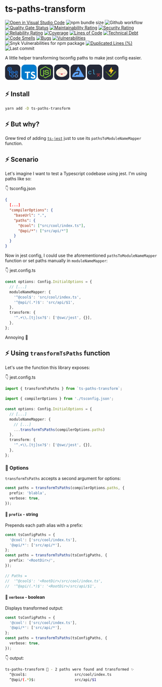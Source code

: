 # ts-paths-transform

[![Open in Visual Studio Code](https://img.shields.io/static/v1?logo=visualstudiocode&label=&message=Open%20in%20Visual%20Studio%20Code&labelColor=2c2c32&color=007acc&logoColor=007acc)](https://github.dev/jpb06/ts-paths-transform)
![npm bundle size](https://img.shields.io/bundlephobia/min/ts-paths-transform)
![Github workflow](https://img.shields.io/github/actions/workflow/status/jpb06/ts-paths-transform/tests-scan.yml?branch=main&logo=github-actions&label=last%20workflow)
[![Quality Gate Status](https://sonarcloud.io/api/project_badges/measure?project=jpb06_ts-paths-transform&metric=alert_status)](https://sonarcloud.io/summary/new_code?id=jpb06_ts-paths-transform)
[![Maintainability Rating](https://sonarcloud.io/api/project_badges/measure?project=jpb06_ts-paths-transform&metric=sqale_rating)](https://sonarcloud.io/dashboard?id=jpb06_ts-paths-transform)
[![Security Rating](https://sonarcloud.io/api/project_badges/measure?project=jpb06_ts-paths-transform&metric=security_rating)](https://sonarcloud.io/dashboard?id=jpb06_ts-paths-transform)
[![Reliability Rating](https://sonarcloud.io/api/project_badges/measure?project=jpb06_ts-paths-transform&metric=reliability_rating)](https://sonarcloud.io/dashboard?id=jpb06_ts-paths-transform)
[![Coverage](https://sonarcloud.io/api/project_badges/measure?project=jpb06_ts-paths-transform&metric=coverage)](https://sonarcloud.io/dashboard?id=jpb06_ts-paths-transform)
[![Lines of Code](https://sonarcloud.io/api/project_badges/measure?project=jpb06_ts-paths-transform&metric=ncloc)](https://sonarcloud.io/summary/new_code?id=jpb06_ts-paths-transform)
[![Technical Debt](https://sonarcloud.io/api/project_badges/measure?project=jpb06_ts-paths-transform&metric=sqale_index)](https://sonarcloud.io/summary/new_code?id=jpb06_ts-paths-transform)
[![Code Smells](https://sonarcloud.io/api/project_badges/measure?project=jpb06_ts-paths-transform&metric=code_smells)](https://sonarcloud.io/dashboard?id=jpb06_ts-paths-transform)
[![Bugs](https://sonarcloud.io/api/project_badges/measure?project=jpb06_ts-paths-transform&metric=bugs)](https://sonarcloud.io/summary/new_code?id=jpb06_ts-paths-transform)
[![Vulnerabilities](https://sonarcloud.io/api/project_badges/measure?project=jpb06_ts-paths-transform&metric=vulnerabilities)](https://sonarcloud.io/summary/new_code?id=jpb06_ts-paths-transform)
![Snyk Vulnerabilities for npm package](https://img.shields.io/snyk/vulnerabilities/npm/ts-paths-transform?label=snyk%20vulnerabilities)
[![Duplicated Lines (%)](https://sonarcloud.io/api/project_badges/measure?project=jpb06_ts-paths-transform&metric=duplicated_lines_density)](https://sonarcloud.io/dashboard?id=jpb06_ts-paths-transform)
![Last commit](https://img.shields.io/github/last-commit/jpb06/ts-paths-transform?logo=git)

A little helper transforming tsconfig paths to make jest config easier.

<!-- readme-package-icons start -->

<p align="left"><a href="https://docs.github.com/en/actions" target="_blank"><img height="50" src="https://raw.githubusercontent.com/jpb06/jpb06/master/icons/GithubActions-Dark.svg" /></a>&nbsp;<a href="https://www.typescriptlang.org/docs/" target="_blank"><img height="50" src="https://raw.githubusercontent.com/jpb06/jpb06/master/icons/TypeScript.svg" /></a>&nbsp;<a href="https://nodejs.org/en/docs/" target="_blank"><img height="50" src="https://raw.githubusercontent.com/jpb06/jpb06/master/icons/NodeJS-Dark.svg" /></a>&nbsp;<a href="https://bun.sh/docs" target="_blank"><img height="50" src="https://raw.githubusercontent.com/jpb06/jpb06/master/icons/Bun-Dark.svg" /></a>&nbsp;<a href="https://biomejs.dev/guides/getting-started/" target="_blank"><img height="50" src="https://raw.githubusercontent.com/jpb06/jpb06/master/icons/Biome-Dark.svg" /></a>&nbsp;<a href="https://github.com/conventional-changelog" target="_blank"><img height="50" src="https://raw.githubusercontent.com/jpb06/jpb06/master/icons/CommitLint.Dark.svg" /></a>&nbsp;<a href="https://vitest.dev/guide/" target="_blank"><img height="50" src="https://raw.githubusercontent.com/jpb06/jpb06/master/icons/Vitest-Dark.svg" /></a></p>

<!-- readme-package-icons end -->

## ⚡ Install

```bash
yarn add -D ts-paths-transform
```

## ⚡ But why?

Grew tired of adding [`ts-jest`](https://github.com/kulshekhar/ts-jest) just to use its `pathsToModuleNameMapper` function.

## ⚡ Scenario

Let's imagine I want to test a Typescript codebase using jest. I'm using paths like so:

👇 tsconfig.json

```json
{
  [...]
  "compilerOptions": {
    "baseUrl": ".",
    "paths": {
      "@cool": ["src/cool/index.ts"],
      "@api/*": ["src/api/*"]
    }
  }
}
```

Now in jest config, I could use the aforementioned `pathsToModuleNameMapper` function or set paths manually in `moduleNameMapper`:

👇 jest.config.ts

```typescript
const options: Config.InitialOptions = {
  // [...]
  moduleNameMapper: {
    '^@cool$': 'src/cool/index.ts',
    '^@api/(.*)$': 'src/api/$1',
  },
  transform: {
    '^.+\\.[tj]sx?$': ['@swc/jest', {}],
  },
};
```

Annoying 🥲

## ⚡ Using `transformTsPaths` function

Let's use the function this library exposes:

👇 jest.config.ts

```typescript
import { transformTsPaths } from `ts-paths-transform`;

import { compilerOptions } from './tsconfig.json';

const options: Config.InitialOptions = {
  // [...]
  moduleNameMapper: {
    // [...]
    ...transformTsPaths(compilerOptions.paths)
  },
  transform: {
    '^.+\\.[tj]sx?$': ['@swc/jest', {}],
  },
};
```

### 🔶 Options

`transformTsPaths` accepts a second argument for options:

```typescript
const paths = transformTsPaths(compilerOptions.paths, {
  prefix: 'blabla',
  verbose: true,
});
```

#### 🧿 `prefix` - string

Prepends each path alias with a prefix:

```typescript
const tsConfigPaths = {
  '@cool': ['src/cool/index.ts'],
  '@api/*': ['src/api/*'],
};
const paths = transformTsPaths(tsConfigPaths, {
  prefix: '<RootDir>/',
});

// Paths =
//  '^@cool$': '<RootDir>/src/cool/index.ts',
//  '^@api/(.*)$': '<RootDir>/src/api/$1',
```

#### 🧿 `verbose` - boolean

Displays transformed output:

```typescript
const tsConfigPaths = {
  '@cool': ['src/cool/index.ts'],
  '@api/*': ['src/api/*'],
};
const paths = transformTsPaths(tsConfigPaths, {
  verbose: true,
});
```

👇 output:

```bash
ts-paths-transform 🚀 - 2 paths were found and transformed ✨
  ^@cool$:                      src/cool/index.ts
  ^@api/(.*)$:                  src/api/$1
```
